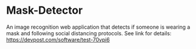 # Mask-Detector
An image recognition web application that detects if someone is wearing a mask and following social distancing protocols.
See link for details:
https://devpost.com/software/test-70vpi6
